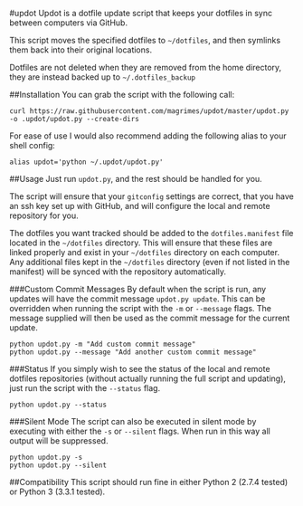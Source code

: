 #updot
Updot is a dotfile update script that keeps your dotfiles in sync between
computers via GitHub.

This script moves the specified dotfiles to `~/dotfiles`, and then symlinks
them back into their original locations.

Dotfiles are not deleted when they are removed from the home directory, they
are instead backed up to `~/.dotfiles_backup`

##Installation
You can grab the script with the following call:
```
curl https://raw.githubusercontent.com/magrimes/updot/master/updot.py -o .updot/updot.py --create-dirs
```

For ease of use I would also recommend adding the following alias to your
shell config:
```
alias updot='python ~/.updot/updot.py'
```

##Usage
Just run `updot.py`, and the rest should be handled for you.

The script will ensure that your `gitconfig` settings are correct, that you
have an ssh key set up with GitHub, and will configure the local and remote
repository for you.

The dotfiles you want tracked should be added to the `dotfiles.manifest` file
located in the `~/dotfiles` directory. This will ensure that these files are
linked properly and exist in your `~/dotfiles` directory on each computer.
Any additional files kept in the `~/dotfiles` directory (even if not listed in
the manifest) will be synced with the repository automatically.

###Custom Commit Messages
By default when the script is run, any updates will have the commit message
`updot.py update`. This can be overridden when running the script with the `-m`
or `--message` flags.  The message supplied will then be used as the commit
message for the current update.
```
python updot.py -m "Add custom commit message"
python updot.py --message "Add another custom commit message"
```

###Status
If you simply wish to see the status of the local and remote dotfiles
repositories (without actually running the full script and updating), 
just run the script with the `--status` flag.
```
python updot.py --status
```

###Silent Mode
The script can also be executed in silent mode by executing with either the
`-s` or `--silent` flags. When run in this way all output will be suppressed.
```
python updot.py -s
python updot.py --silent
```

##Compatibility
This script should run fine in either Python 2 (2.7.4 tested) or 
Python 3 (3.3.1 tested).

